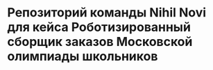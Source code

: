 # Репозиторий команды Nihil Novi для кейса Роботизированный сборщик заказов Московской олимпиады школьников
